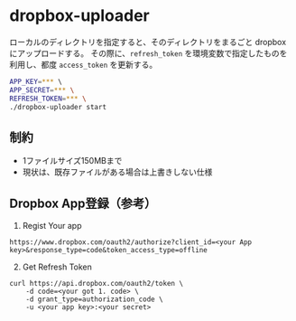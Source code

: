 # dropbox-uploader
ローカルのディレクトリを指定すると、そのディレクトリをまるごと dropbox にアップロードする。
その際に、`refresh_token` を環境変数で指定したものを利用し、都度 `access_token` を更新する。

```bash
APP_KEY=*** \ 
APP_SECRET=*** \
REFRESH_TOKEN=*** \
./dropbox-uploader start
```


## 制約
- 1ファイルサイズ150MBまで
- 現状は、既存ファイルがある場合は上書きしない仕様

## Dropbox App登録（参考）
1. Regist Your app
```
https://www.dropbox.com/oauth2/authorize?client_id=<your App key>&response_type=code&token_access_type=offline
```

2. Get Refresh Token
```
curl https://api.dropbox.com/oauth2/token \
    -d code=<your got 1. code> \
    -d grant_type=authorization_code \
    -u <your app key>:<your secret>
```
